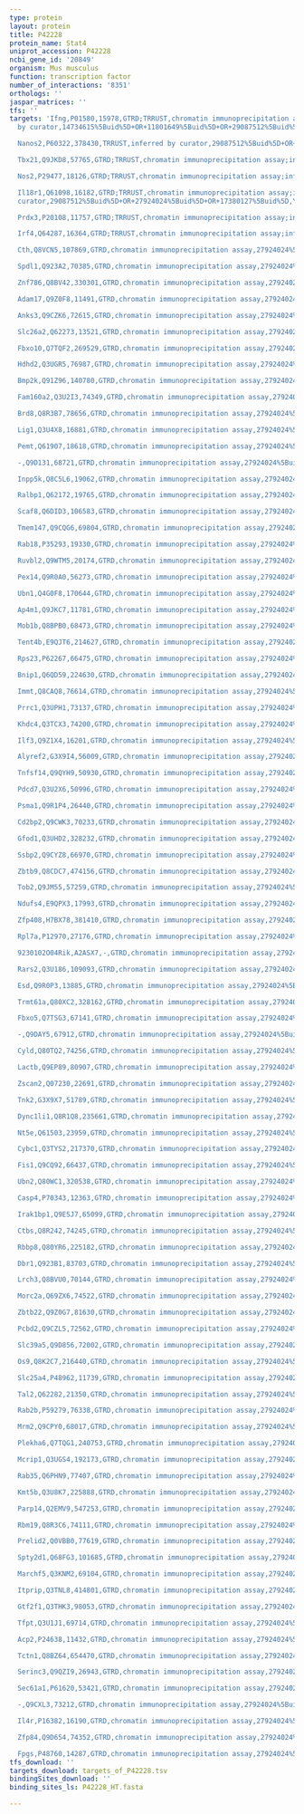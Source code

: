 ```yaml
---
type: protein
layout: protein
title: P42228
protein_name: Stat4
uniprot_accession: P42228
ncbi_gene_id: '20849'
organism: Mus musculus
function: transcription factor
number_of_interactions: '8351'
orthologs: ''
jaspar_matrices: ''
tfs: ''
targets: 'Ifng,P01580,15978,GTRD;TRRUST,chromatin immunoprecipitation assay;inferred
  by curator,14734615%5Buid%5D+OR+11801649%5Buid%5D+OR+29087512%5Buid%5D+OR+27924024%5Buid%5D+OR+15459017%5Buid%5D+OR+24415943%5Buid%5D,Yes

  Nanos2,P60322,378430,TRRUST,inferred by curator,29087512%5Buid%5D+OR+15459017%5Buid%5D,Yes

  Tbx21,Q9JKD8,57765,GTRD;TRRUST,chromatin immunoprecipitation assay;inferred by curator,29087512%5Buid%5D+OR+17575072%5Buid%5D+OR+27924024%5Buid%5D,Yes

  Nos2,P29477,18126,GTRD;TRRUST,chromatin immunoprecipitation assay;inferred by curator,29087512%5Buid%5D+OR+27924024%5Buid%5D+OR+15459017%5Buid%5D,Yes

  Il18r1,Q61098,16182,GTRD;TRRUST,chromatin immunoprecipitation assay;inferred by
  curator,29087512%5Buid%5D+OR+27924024%5Buid%5D+OR+17380127%5Buid%5D,Yes

  Prdx3,P20108,11757,GTRD;TRRUST,chromatin immunoprecipitation assay;inferred by curator,29087512%5Buid%5D+OR+14660657%5Buid%5D+OR+27924024%5Buid%5D,Yes

  Irf4,Q64287,16364,GTRD;TRRUST,chromatin immunoprecipitation assay;inferred by curator,16272311%5Buid%5D+OR+29087512%5Buid%5D+OR+27924024%5Buid%5D,Yes

  Cth,Q8VCN5,107869,GTRD,chromatin immunoprecipitation assay,27924024%5Buid%5D,No

  Spdl1,Q923A2,70385,GTRD,chromatin immunoprecipitation assay,27924024%5Buid%5D,No

  Znf786,Q8BV42,330301,GTRD,chromatin immunoprecipitation assay,27924024%5Buid%5D,No

  Adam17,Q9Z0F8,11491,GTRD,chromatin immunoprecipitation assay,27924024%5Buid%5D,No

  Anks3,Q9CZK6,72615,GTRD,chromatin immunoprecipitation assay,27924024%5Buid%5D,No

  Slc26a2,Q62273,13521,GTRD,chromatin immunoprecipitation assay,27924024%5Buid%5D,No

  Fbxo10,Q7TQF2,269529,GTRD,chromatin immunoprecipitation assay,27924024%5Buid%5D,No

  Hdhd2,Q3UGR5,76987,GTRD,chromatin immunoprecipitation assay,27924024%5Buid%5D,No

  Bmp2k,Q91Z96,140780,GTRD,chromatin immunoprecipitation assay,27924024%5Buid%5D,No

  Fam160a2,Q3U2I3,74349,GTRD,chromatin immunoprecipitation assay,27924024%5Buid%5D,No

  Brd8,Q8R3B7,78656,GTRD,chromatin immunoprecipitation assay,27924024%5Buid%5D,No

  Lig1,Q3U4X8,16881,GTRD,chromatin immunoprecipitation assay,27924024%5Buid%5D,No

  Pemt,Q61907,18618,GTRD,chromatin immunoprecipitation assay,27924024%5Buid%5D,No

  -,Q9D131,68721,GTRD,chromatin immunoprecipitation assay,27924024%5Buid%5D,No

  Inpp5k,Q8C5L6,19062,GTRD,chromatin immunoprecipitation assay,27924024%5Buid%5D,No

  Ralbp1,Q62172,19765,GTRD,chromatin immunoprecipitation assay,27924024%5Buid%5D,No

  Scaf8,Q6DID3,106583,GTRD,chromatin immunoprecipitation assay,27924024%5Buid%5D,No

  Tmem147,Q9CQG6,69804,GTRD,chromatin immunoprecipitation assay,27924024%5Buid%5D,No

  Rab18,P35293,19330,GTRD,chromatin immunoprecipitation assay,27924024%5Buid%5D,No

  Ruvbl2,Q9WTM5,20174,GTRD,chromatin immunoprecipitation assay,27924024%5Buid%5D,No

  Pex14,Q9R0A0,56273,GTRD,chromatin immunoprecipitation assay,27924024%5Buid%5D,No

  Ubn1,Q4G0F8,170644,GTRD,chromatin immunoprecipitation assay,27924024%5Buid%5D,No

  Ap4m1,Q9JKC7,11781,GTRD,chromatin immunoprecipitation assay,27924024%5Buid%5D,No

  Mob1b,Q8BPB0,68473,GTRD,chromatin immunoprecipitation assay,27924024%5Buid%5D,No

  Tent4b,E9QJT6,214627,GTRD,chromatin immunoprecipitation assay,27924024%5Buid%5D,No

  Rps23,P62267,66475,GTRD,chromatin immunoprecipitation assay,27924024%5Buid%5D,No

  Bnip1,Q6QD59,224630,GTRD,chromatin immunoprecipitation assay,27924024%5Buid%5D,No

  Immt,Q8CAQ8,76614,GTRD,chromatin immunoprecipitation assay,27924024%5Buid%5D,No

  Prrc1,Q3UPH1,73137,GTRD,chromatin immunoprecipitation assay,27924024%5Buid%5D,No

  Khdc4,Q3TCX3,74200,GTRD,chromatin immunoprecipitation assay,27924024%5Buid%5D,No

  Ilf3,Q9Z1X4,16201,GTRD,chromatin immunoprecipitation assay,27924024%5Buid%5D,No

  Alyref2,G3X9I4,56009,GTRD,chromatin immunoprecipitation assay,27924024%5Buid%5D,No

  Tnfsf14,Q9QYH9,50930,GTRD,chromatin immunoprecipitation assay,27924024%5Buid%5D,No

  Pdcd7,Q3U2X6,50996,GTRD,chromatin immunoprecipitation assay,27924024%5Buid%5D,No

  Psma1,Q9R1P4,26440,GTRD,chromatin immunoprecipitation assay,27924024%5Buid%5D,No

  Cd2bp2,Q9CWK3,70233,GTRD,chromatin immunoprecipitation assay,27924024%5Buid%5D,No

  Gfod1,Q3UHD2,328232,GTRD,chromatin immunoprecipitation assay,27924024%5Buid%5D,No

  Ssbp2,Q9CYZ8,66970,GTRD,chromatin immunoprecipitation assay,27924024%5Buid%5D,No

  Zbtb9,Q8CDC7,474156,GTRD,chromatin immunoprecipitation assay,27924024%5Buid%5D,No

  Tob2,Q9JM55,57259,GTRD,chromatin immunoprecipitation assay,27924024%5Buid%5D,No

  Ndufs4,E9QPX3,17993,GTRD,chromatin immunoprecipitation assay,27924024%5Buid%5D,No

  Zfp408,H7BX78,381410,GTRD,chromatin immunoprecipitation assay,27924024%5Buid%5D,No

  Rpl7a,P12970,27176,GTRD,chromatin immunoprecipitation assay,27924024%5Buid%5D,No

  9230102O04Rik,A2ASX7,-,GTRD,chromatin immunoprecipitation assay,27924024%5Buid%5D,No

  Rars2,Q3U186,109093,GTRD,chromatin immunoprecipitation assay,27924024%5Buid%5D,No

  Esd,Q9R0P3,13885,GTRD,chromatin immunoprecipitation assay,27924024%5Buid%5D,No

  Trmt61a,Q80XC2,328162,GTRD,chromatin immunoprecipitation assay,27924024%5Buid%5D,No

  Fbxo5,Q7TSG3,67141,GTRD,chromatin immunoprecipitation assay,27924024%5Buid%5D,No

  -,Q9DAY5,67912,GTRD,chromatin immunoprecipitation assay,27924024%5Buid%5D,No

  Cyld,Q80TQ2,74256,GTRD,chromatin immunoprecipitation assay,27924024%5Buid%5D,No

  Lactb,Q9EP89,80907,GTRD,chromatin immunoprecipitation assay,27924024%5Buid%5D,No

  Zscan2,Q07230,22691,GTRD,chromatin immunoprecipitation assay,27924024%5Buid%5D,No

  Tnk2,G3X9X7,51789,GTRD,chromatin immunoprecipitation assay,27924024%5Buid%5D,No

  Dync1li1,Q8R1Q8,235661,GTRD,chromatin immunoprecipitation assay,27924024%5Buid%5D,No

  Nt5e,Q61503,23959,GTRD,chromatin immunoprecipitation assay,27924024%5Buid%5D,No

  Cybc1,Q3TYS2,217370,GTRD,chromatin immunoprecipitation assay,27924024%5Buid%5D,No

  Fis1,Q9CQ92,66437,GTRD,chromatin immunoprecipitation assay,27924024%5Buid%5D,No

  Ubn2,Q80WC1,320538,GTRD,chromatin immunoprecipitation assay,27924024%5Buid%5D,No

  Casp4,P70343,12363,GTRD,chromatin immunoprecipitation assay,27924024%5Buid%5D,No

  Irak1bp1,Q9ESJ7,65099,GTRD,chromatin immunoprecipitation assay,27924024%5Buid%5D,No

  Ctbs,Q8R242,74245,GTRD,chromatin immunoprecipitation assay,27924024%5Buid%5D,No

  Rbbp8,Q80YR6,225182,GTRD,chromatin immunoprecipitation assay,27924024%5Buid%5D,No

  Dbr1,Q923B1,83703,GTRD,chromatin immunoprecipitation assay,27924024%5Buid%5D,No

  Lrch3,Q8BVU0,70144,GTRD,chromatin immunoprecipitation assay,27924024%5Buid%5D,No

  Morc2a,Q69ZX6,74522,GTRD,chromatin immunoprecipitation assay,27924024%5Buid%5D,No

  Zbtb22,Q9Z0G7,81630,GTRD,chromatin immunoprecipitation assay,27924024%5Buid%5D,No

  Pcbd2,Q9CZL5,72562,GTRD,chromatin immunoprecipitation assay,27924024%5Buid%5D,No

  Slc39a5,Q9D856,72002,GTRD,chromatin immunoprecipitation assay,27924024%5Buid%5D,No

  Os9,Q8K2C7,216440,GTRD,chromatin immunoprecipitation assay,27924024%5Buid%5D,No

  Slc25a4,P48962,11739,GTRD,chromatin immunoprecipitation assay,27924024%5Buid%5D,No

  Tal2,Q62282,21350,GTRD,chromatin immunoprecipitation assay,27924024%5Buid%5D,No

  Rab2b,P59279,76338,GTRD,chromatin immunoprecipitation assay,27924024%5Buid%5D,No

  Mrm2,Q9CPY0,68017,GTRD,chromatin immunoprecipitation assay,27924024%5Buid%5D,No

  Plekha6,Q7TQG1,240753,GTRD,chromatin immunoprecipitation assay,27924024%5Buid%5D,No

  Mcrip1,Q3UGS4,192173,GTRD,chromatin immunoprecipitation assay,27924024%5Buid%5D,No

  Rab35,Q6PHN9,77407,GTRD,chromatin immunoprecipitation assay,27924024%5Buid%5D,No

  Kmt5b,Q3U8K7,225888,GTRD,chromatin immunoprecipitation assay,27924024%5Buid%5D,No

  Parp14,Q2EMV9,547253,GTRD,chromatin immunoprecipitation assay,27924024%5Buid%5D,No

  Rbm19,Q8R3C6,74111,GTRD,chromatin immunoprecipitation assay,27924024%5Buid%5D,No

  Prelid2,Q0VBB0,77619,GTRD,chromatin immunoprecipitation assay,27924024%5Buid%5D,No

  Spty2d1,Q68FG3,101685,GTRD,chromatin immunoprecipitation assay,27924024%5Buid%5D,No

  Marchf5,Q3KNM2,69104,GTRD,chromatin immunoprecipitation assay,27924024%5Buid%5D,No

  Itprip,Q3TNL8,414801,GTRD,chromatin immunoprecipitation assay,27924024%5Buid%5D,No

  Gtf2f1,Q3THK3,98053,GTRD,chromatin immunoprecipitation assay,27924024%5Buid%5D,No

  Tfpt,Q3U1J1,69714,GTRD,chromatin immunoprecipitation assay,27924024%5Buid%5D,No

  Acp2,P24638,11432,GTRD,chromatin immunoprecipitation assay,27924024%5Buid%5D,No

  Tctn1,Q8BZ64,654470,GTRD,chromatin immunoprecipitation assay,27924024%5Buid%5D,No

  Serinc3,Q9QZI9,26943,GTRD,chromatin immunoprecipitation assay,27924024%5Buid%5D,No

  Sec61a1,P61620,53421,GTRD,chromatin immunoprecipitation assay,27924024%5Buid%5D,No

  -,Q9CXL3,73212,GTRD,chromatin immunoprecipitation assay,27924024%5Buid%5D,No

  Il4r,P16382,16190,GTRD,chromatin immunoprecipitation assay,27924024%5Buid%5D,No

  Zfp84,Q9D654,74352,GTRD,chromatin immunoprecipitation assay,27924024%5Buid%5D,No

  Fpgs,P48760,14287,GTRD,chromatin immunoprecipitation assay,27924024%5Buid%5D,No'
tfs_download: ''
targets_download: targets_of_P42228.tsv
bindingSites_download: ''
binding_sites_ls: P42228_HT.fasta

---
```

